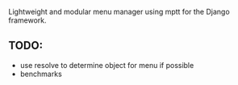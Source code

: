 Lightweight and modular menu manager using mptt for the Django framework.




TODO:
-----
* use resolve to determine object for menu if possible
* benchmarks
